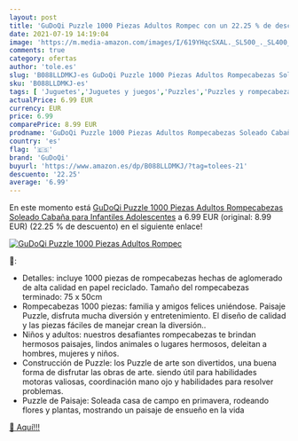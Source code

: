 ```yaml
---
layout: post
title: 'GuDoQi Puzzle 1000 Piezas Adultos Rompec con un 22.25 % de descuento'
date: 2021-07-19 14:19:04
image: 'https://m.media-amazon.com/images/I/619YHqcSXAL._SL500_._SL400_.jpg'
comments: true
category: ofertas
author: 'tole.es'
slug: 'B088LLDMKJ-es GuDoQi Puzzle 1000 Piezas Adultos Rompecabezas Soleado...'
sku: 'B088LLDMKJ-es'
tags: [ 'Juguetes','Juguetes y juegos','Puzzles','Puzzles y rompecabezas','gudoqi','puzzle','rompecabezas', ]
actualPrice: 6.99 EUR
currency: EUR
price: 6.99
comparePrice: 8.99 EUR
prodname: 'GuDoQi Puzzle 1000 Piezas Adultos Rompecabezas Soleado Cabaña para Infantiles Adolescentes'
country: 'es'
flag: '🇪🇸'
brand: 'GuDoQi'
buyurl: 'https://www.amazon.es/dp/B088LLDMKJ/?tag=tolees-21'
descuento: '22.25'
average: '6.99'
---
```


En este momento está [GuDoQi Puzzle 1000 Piezas Adultos Rompecabezas Soleado Cabaña para Infantiles Adolescentes](https://www.amazon.es/dp/B088LLDMKJ/?tag=tolees-21) a 6.99 EUR (original: 8.99 EUR) (22.25 %  de descuento) en el siguiente enlace!

[![GuDoQi Puzzle 1000 Piezas Adultos Rompec](https://m.media-amazon.com/images/I/619YHqcSXAL._SL500_._SL400_.jpg)](https://www.amazon.es/dp/B088LLDMKJ/?tag=tolees-21)

🔎:

- Detalles: incluye 1000 piezas de rompecabezas hechas de aglomerado de alta calidad en papel reciclado. Tamaño del rompecabezas terminado: 75 x 50cm
- Rompecabezas 1000 piezas: familia y amigos felices uniéndose. Paisaje Puzzle, disfruta mucha diversión y entretenimiento. El diseño de calidad y las piezas fáciles de manejar crean la diversión..
- Niños y adultos: nuestros desafiantes rompecabezas te brindan hermosos paisajes, lindos animales o lugares hermosos, deleitan a hombres, mujeres y niños.
- Construcción de Puzzle: los Puzzle de arte son divertidos, una buena forma de disfrutar las obras de arte. siendo útil para habilidades motoras valiosas, coordinación mano ojo y habilidades para resolver problemas.
- Puzzle de Paisaje: Soleada casa de campo en primavera, rodeando flores y plantas, mostrando un paisaje de ensueño en la vida

[🛒 Aquí!!!](https://www.amazon.es/dp/B088LLDMKJ/?tag=tolees-21)
